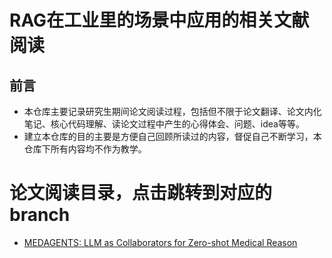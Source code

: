 # RAG在工业里的场景中应用的相关文献阅读
## 前言
- 本仓库主要记录研究生期间论文阅读过程，包括但不限于论文翻译、论文内化笔记、核心代码理解、读论文过程中产生的心得体会、问题、idea等等。
- 建立本仓库的目的主要是方便自己回顾所读过的内容，督促自己不断学习，本仓库下所有内容均不作为教学。

# 论文阅读目录，点击跳转到对应的branch
- [MEDAGENTS: LLM as Collaborators for Zero-shot Medical Reason](https://github.com/ZzhuL/RAG_literature-reading/tree/main/domain%20agent/MEDAGENTS%3A%20LLM%20as%20Collaborators%20for%20Zero-shot%20Medical%20Reason)
